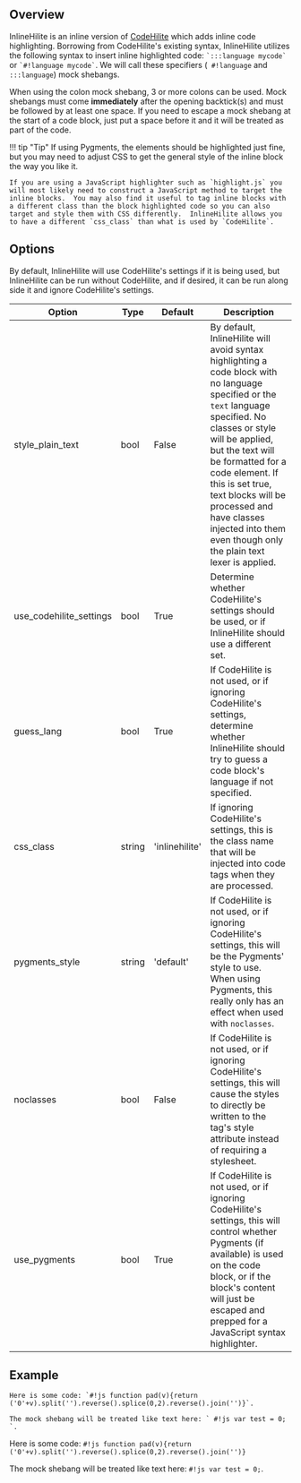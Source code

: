 ## Overview
InlineHilite is an inline version of [CodeHilite](https://pythonhosted.org/Markdown/extensions/code_hilite.html) which adds inline code highlighting.  Borrowing from CodeHilite's existing syntax, InlineHilite utilizes the following syntax to insert inline highlighted code: `` `:::language mycode` `` or `` `#!language mycode` ``.  We will call these specifiers (` #!language` and ` :::language`) mock shebangs.

When using the colon mock shebang, 3 or more colons can be used.  Mock shebangs must come **immediately** after the opening backtick(s) and must be followed by at least one space.  If you need to escape a mock shebang at the start of a code block, just put a space before it and it will be treated as part of the code.

!!! tip "Tip"
    If using Pygments, the elements should be highlighted just fine, but you may need to adjust CSS to get the general style of the inline block the way you like it.

    If you are using a JavaScript highlighter such as `highlight.js` you will most likely need to construct a JavaScript method to target the inline blocks.  You may also find it useful to tag inline blocks with a different class than the block highlighted code so you can also target and style them with CSS differently.  InlineHilite allows you to have a different `css_class` than what is used by `CodeHilite`.

## Options
By default, InlineHilite will use CodeHilite's settings if it is being used, but InlineHilite can be run without CodeHilite, and if desired, it can be run along side it and ignore CodeHilite's settings.

| Option    | Type | Default |Description |
|-----------|------|---------|------------|
| style_plain_text | bool | False | By default, InlineHilite will avoid syntax highlighting a code block with no language specified or the `text` language specified.  No classes or style will be applied, but the text will be formatted for a code element.  If this is set true, text blocks will be processed and have classes injected into them even though only the plain text lexer is applied. |
| use_codehilite_settings | bool | True | Determine whether CodeHilite's settings should be used, or if InlineHilite should use a different set. |
| guess_lang | bool | True | If CodeHilite is not used, or if ignoring CodeHilite's settings, determine whether InlineHilite should try to guess a code block's language if not specified. |
| css_class | string | 'inlinehilite' | If ignoring CodeHilite's settings, this is the class name that will be injected into code tags when they are processed. |
| pygments_style | string | 'default' | If CodeHilite is not used, or if ignoring CodeHilite's settings, this will be the Pygments' style to use.  When using Pygments, this really only has an effect when used with `noclasses`. |
| noclasses | bool | False | If CodeHilite is not used, or if ignoring CodeHilite's settings, this will cause the styles to directly be written to the tag's style attribute instead of requiring a stylesheet. |
| use_pygments | bool | True | If CodeHilite is not used, or if ignoring CodeHilite's settings, this will control whether Pygments (if available) is used on the code block, or if the block's content will just be escaped and prepped for a JavaScript syntax highlighter. |

## Example

```
Here is some code: `#!js function pad(v){return ('0'+v).split('').reverse().splice(0,2).reverse().join('')}`.

The mock shebang will be treated like text here: ` #!js var test = 0; `.
```

Here is some code: `#!js function pad(v){return ('0'+v).split('').reverse().splice(0,2).reverse().join('')}`

The mock shebang will be treated like text here: ` #!js var test = 0; `.
